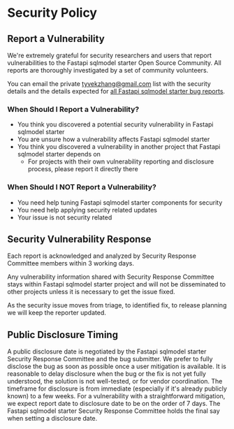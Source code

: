 # Security Policy

## Report a Vulnerability

We're extremely grateful for security researchers and users that report vulnerabilities to the Fastapi sqlmodel starter Open Source Community. All reports are thoroughly investigated by a set of community volunteers.

You can email the private [tyvekzhang@gmail.com](tyvekzhang@gmail.com)
list with the security details and the details expected for
[all Fastapi sqlmodel starter bug reports](https://github.com/tyvekzhang/fastapi-sqlmodel-starter/blob/master/.github/ISSUE_TEMPLATE/bug-report.yaml).

### When Should I Report a Vulnerability?

- You think you discovered a potential security vulnerability in Fastapi sqlmodel starter
- You are unsure how a vulnerability affects Fastapi sqlmodel starter
- You think you discovered a vulnerability in another project that Fastapi sqlmodel starter depends on
  - For projects with their own vulnerability reporting and disclosure process, please report it directly there

### When Should I NOT Report a Vulnerability?

- You need help tuning Fastapi sqlmodel starter components for security
- You need help applying security related updates
- Your issue is not security related

## Security Vulnerability Response

Each report is acknowledged and analyzed by Security Response Committee members within 3 working days.

Any vulnerability information shared with Security Response Committee stays within Fastapi sqlmodel starter project
and will not be disseminated to other projects unless it is necessary to get the issue fixed.

As the security issue moves from triage, to identified fix, to release planning we will keep the reporter updated.

## Public Disclosure Timing

A public disclosure date is negotiated by the Fastapi sqlmodel starter Security Response Committee and the bug submitter.
We prefer to fully disclose the bug as soon as possible once a user mitigation is available. It is reasonable
to delay disclosure when the bug or the fix is not yet fully understood, the solution is not well-tested,
or for vendor coordination. The timeframe for disclosure is from immediate (especially if it's already publicly known)
to a few weeks. For a vulnerability with a straightforward mitigation, we expect report date to disclosure date
to be on the order of 7 days. The Fastapi sqlmodel starter Security Response Committee holds the final say when
setting a disclosure date.
